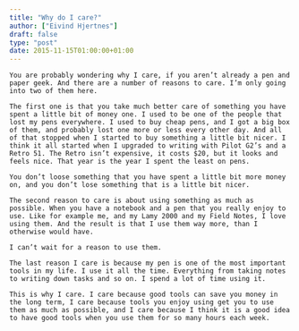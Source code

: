 ```yaml
---
title: "Why do I care?"
author: ["Eivind Hjertnes"]
draft: false
type: "post"
date: 2015-11-15T01:00:00+01:00
---
```


<div class="HTML">
  <div></div>

<p>

</div>

```text
You are probably wondering why I care, if you aren’t already a pen and paper geek. And there are a number of reasons to care. I’m only going into two of them here.
```

<div class="HTML">
  <div></div>

</p>

</div>

<div class="HTML">
  <div></div>

<p>

</div>

```text
The first one is that you take much better care of something you have spent a little bit of money one. I used to be one of the people that lost my pens everywhere. I used to buy cheap pens, and I got a big box of them, and probably lost one more or less every other day. And all of that stopped when I started to buy something a little bit nicer. I think it all started when I upgraded to writing with Pilot G2’s and a Retro 51. The Retro isn’t expensive, it costs $20, but it looks and feels nice. That year is the year I spent the least on pens.
```

<div class="HTML">
  <div></div>

</p>

</div>

<div class="HTML">
  <div></div>

<p>

</div>

```text
You don’t loose something that you have spent a little bit more money on, and you don’t lose something that is a little bit nicer.
```

<div class="HTML">
  <div></div>

</p>

</div>

<div class="HTML">
  <div></div>

<p>

</div>

```text
The second reason to care is about using something as much as possible. When you have a notebook and a pen that you really enjoy to use. Like for example me, and my Lamy 2000 and my Field Notes, I love using them. And the result is that I use them way more, than I otherwise would have.
```

<div class="HTML">
  <div></div>

</p>

</div>

<div class="HTML">
  <div></div>

<p>

</div>

```text
I can’t wait for a reason to use them.
```

<div class="HTML">
  <div></div>

</p>

</div>

<div class="HTML">
  <div></div>

<p>

</div>

```text
The last reason I care is because my pen is one of the most important tools in my life. I use it all the time. Everything from taking notes to writing down tasks and so on. I spend a lot of time using it.
```

<div class="HTML">
  <div></div>

</p>

</div>

<div class="HTML">
  <div></div>

<p>

</div>

```text
This is why I care. I care because good tools can save you money in the long term, I care because tools you enjoy using get you to use them as much as possible, and I care because I think it is a good idea to have good tools when you use them for so many hours each week.
```

<div class="HTML">
  <div></div>

</p>

</div>
